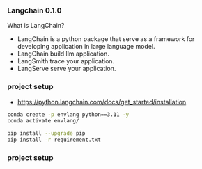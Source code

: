 
### Langchain 0.1.0

What is LangChain?
- LangChain is a python package that serve as a framework for developing application in large language model. 
- LangChain build llm application. 
- LangSmith trace your application. 
- LangServe serve your application. 

### project setup

- https://python.langchain.com/docs/get_started/installation

 ```bash
 conda create -p envlang python==3.11 -y 
 conda activate envlang/

 pip install --upgrade pip
 pip install -r requirement.txt

 ```

### project setup
